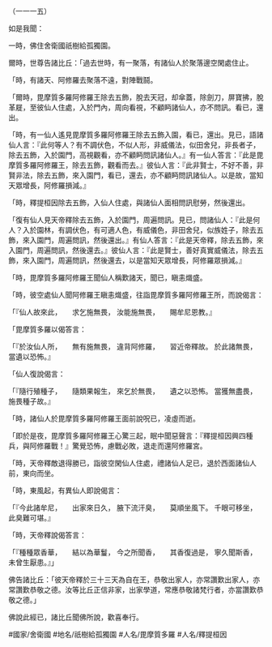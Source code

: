 （一一一五）

如是我聞：

一時，佛住舍衛國祇樹給孤獨園。

爾時，世尊告諸比丘：「過去世時，有一聚落，有諸仙人於聚落邊空閑處住止。

「時，有諸天、阿修羅去聚落不遠，對陣戰鬪。

「爾時，毘摩質多羅阿修羅王除去五飾，脫去天冠，却傘蓋，除劍刀，屏寶拂，脫革屣，至彼仙人住處，入於門內，周向看視，不顧眄諸仙人，亦不問訊。看已，還出。

「時，有一仙人遙見毘摩質多羅阿修羅王除去五飾入園，看已，還出。見已，語諸仙人言：『此何等人？有不調伏色，不似人形，非威儀法，似田舍兒，非長者子，除去五飾，入於園門，高視觀看，亦不顧眄問訊諸仙人。』有一仙人答言：『此是毘摩質多羅阿修羅王，除去五飾，觀看而去。』彼仙人言：『此非賢士，不好不善，非賢非法，除去五飾，來入園門，看已，還去，亦不顧眄問訊諸仙人。以是故，當知天眾增長，阿修羅損減。』

「時，釋提桓因除去五飾，入仙人住處，與諸仙人面相問訊慰勞，然後還出。

「復有仙人見天帝釋除去五飾，入於園門，周遍問訊。見已，問諸仙人：『此是何人？入於園林，有調伏色，有可適人色，有威儀色，非田舍兒，似族姓子，除去五飾，來入園門，周遍問訊，然後還出。』有仙人答言：『此是天帝釋，除去五飾，來入園門，周遍問訊，然後還去。』彼仙人言：『此是賢士，善好真實威儀法，除去五飾，來入園門，周遍問訊，然後還去，以是當知天眾增長，阿修羅眾損減。』

「時，毘摩質多羅阿修羅王聞仙人稱歎諸天，聞已，瞋恚熾盛。

「時，彼空處仙人聞阿修羅王瞋恚熾盛，往詣毘摩質多羅阿修羅王所，而說偈言：

「『仙人故來此，　　求乞施無畏，
汝能施無畏，　　賜牟尼恩教。』

「毘摩質多羅以偈答言：

「『於汝仙人所，　　無有施無畏，
違背阿修羅，　　習近帝釋故。
於此諸無畏，　　當遺以恐怖。』

「仙人復說偈言：

「『隨行殖種子，　　隨類果報生，
來乞於無畏，　　遺之以恐怖。
當獲無盡畏，　　施畏種子故。』

「時，諸仙人於毘摩質多羅阿修羅王面前說呪已，凌虛而逝。

「即於是夜，毘摩質多羅阿修羅王心驚三起，眠中聞惡聲言：『釋提桓因興四種兵，與阿修羅戰！』驚覺恐怖，慮戰必敗，退走而還阿修羅宮。

「時，天帝釋敵退得勝已，詣彼空閑仙人住處，禮諸仙人足已，退於西面諸仙人前，東向而坐。

「時，東風起，有異仙人即說偈言：

「『今此諸牟尼，　　出家來日久，
腋下流汗臭，　　莫順坐風下。
千眼可移坐，　　此臭難可堪。』

「時，天帝釋說偈答言：

「『種種眾香華，　　結以為華鬘，
今之所聞香，　　其香復過是，
寧久聞斯香，　　未曾生厭患。』」

佛告諸比丘：「彼天帝釋於三十三天為自在王，恭敬出家人，亦常讚歎出家人，亦常讚歎恭敬之德。汝等比丘正信非家，出家學道，常應恭敬諸梵行者，亦當讚歎恭敬之德。」

佛說此經已，諸比丘聞佛所說，歡喜奉行。

#國家/舍衛國
#地名/祇樹給孤獨園
#人名/毘摩質多羅
#人名/釋提桓因

